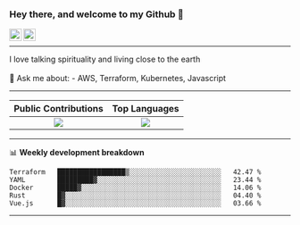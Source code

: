 ### Hey there, and welcome to my Github 👋

<a href="https://www.linkedin.com/in/ibrahiem-mohammad/" target="_blank">
  <img align="left" alt="Ibrahiem's LinkdeIn" width="22px" src="https://cdn.worldvectorlogo.com/logos/linkedin-icon-2.svg"/>
</a>
<a href="https://imohammd.netlify.app/" target="_blank">
  <img align="left" alt="Ibrahiem's Website" width="22px" src="https://cdn.worldvectorlogo.com/logos/netlify.svg"/>
</a>
<br>
<hr>
I love talking spirituality and living close to the earth
<br>
<br>
💬 Ask me about: 
- AWS, Terraform, Kubernetes, Javascript

-------

Public Contributions             |  Top Languages
:-------------------------:|:-------------------------:
![](https://github-readme-stats.vercel.app/api?username=ibrahiem96&show_icons=true&count_private=true&bg_color=30,e96443,904e95&title_color=fff&text_color=fff)  |  ![](https://github-readme-stats.vercel.app/api/top-langs/?username=ibrahiem96&layout=compact&bg_color=30,e96443,904e95&title_color=fff&text_color=fff&hide=html,css)

-------
📊 **Weekly development breakdown**
<!--START_SECTION:waka-->
```text
Terraform   █████████████████▒░░░░░░░░░░░░░░░░░░░░░░░   42.47 % 
YAML        █████████▓░░░░░░░░░░░░░░░░░░░░░░░░░░░░░░░   23.44 % 
Docker      █████▓░░░░░░░░░░░░░░░░░░░░░░░░░░░░░░░░░░░   14.06 % 
Rust        █▓░░░░░░░░░░░░░░░░░░░░░░░░░░░░░░░░░░░░░░░   04.40 % 
Vue.js      █▓░░░░░░░░░░░░░░░░░░░░░░░░░░░░░░░░░░░░░░░   03.66 % 
```
<!--END_SECTION:waka-->
-------
